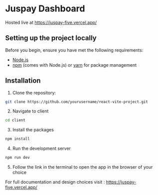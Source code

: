 # Juspay Dashboard

Hosted live at https://juspay-five.vercel.app/

## Setting up the project locally

Before you begin, ensure you have met the following requirements:

- [Node.js](https://nodejs.org/)
- [npm](https://www.npmjs.com/) (comes with Node.js) or [yarn](https://yarnpkg.com/) for package management

## Installation

1. Clone the repository:

```bash
git clone https://github.com/yourusername/react-vite-project.git
```

2. Navigate to client

```bash
cd client
```

3. Install the packages

```bash
npm install
```

4. Run the development server

```bash
npm run dev
```

5. Follow the link in the terminal to open the app in the browser of your choice

For full documentation and design choices visit : https://juspay-five.vercel.app/
